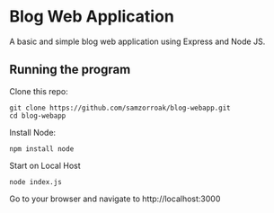 # Blog Web Application
A basic and simple blog web application using Express and Node JS.

## Running the program

Clone this repo:

```
git clone https://github.com/samzorroak/blog-webapp.git
cd blog-webapp
```

Install Node:

```
npm install node
```

Start on Local Host

```
node index.js
```

Go to your browser and navigate to http://localhost:3000
